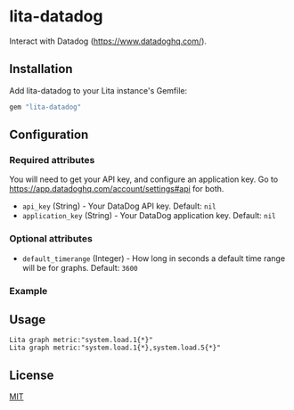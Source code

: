 # lita-datadog

Interact with Datadog (https://www.datadoghq.com/).

## Installation

Add lita-datadog to your Lita instance's Gemfile:

``` ruby
gem "lita-datadog"
```

## Configuration

### Required attributes

You will need to get your API key, and configure an application key.  Go to https://app.datadoghq.com/account/settings#api for both.

* `api_key` (String) - Your DataDog API key. Default: `nil`
* `application_key` (String) - Your DataDog application key.  Default: `nil`

### Optional attributes

* `default_timerange` (Integer) - How long in seconds a default time range will be for graphs.  Default: `3600`

### Example

## Usage

```
Lita graph metric:"system.load.1{*}"
Lita graph metric:"system.load.1{*},system.load.5{*}"
```

## License

[MIT](http://opensource.org/licenses/MIT)
